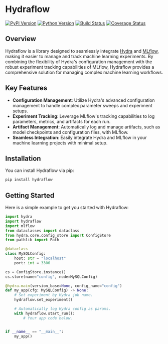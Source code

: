 # Hydraflow

[![PyPI Version][pypi-v-image]][pypi-v-link]
[![Python Version][python-v-image]][python-v-link]
[![Build Status][GHAction-image]][GHAction-link]
[![Coverage Status][codecov-image]][codecov-link]

<!-- Badges -->
[pypi-v-image]: https://img.shields.io/pypi/v/hydraflow.svg
[pypi-v-link]: https://pypi.org/project/hydraflow/
[python-v-image]: https://img.shields.io/pypi/pyversions/hydraflow.svg
[python-v-link]: https://pypi.org/project/hydraflow
[GHAction-image]: https://github.com/daizutabi/hydraflow/actions/workflows/ci.yml/badge.svg?branch=main&event=push
[GHAction-link]: https://github.com/daizutabi/hydraflow/actions?query=event%3Apush+branch%3Amain
[codecov-image]: https://codecov.io/github/daizutabi/hydraflow/coverage.svg?branch=main
[codecov-link]: https://codecov.io/github/daizutabi/hydraflow?branch=main

## Overview

Hydraflow is a library designed to seamlessly integrate
[Hydra](https://hydra.cc/) and [MLflow](https://mlflow.org/), making it easier to
manage and track machine learning experiments. By combining the flexibility of
Hydra's configuration management with the robust experiment tracking capabilities
of MLflow, Hydraflow provides a comprehensive solution for managing complex
machine learning workflows.

## Key Features

- **Configuration Management**: Utilize Hydra's advanced configuration management
  to handle complex parameter sweeps and experiment setups.
- **Experiment Tracking**: Leverage MLflow's tracking capabilities to log parameters,
  metrics, and artifacts for each run.
- **Artifact Management**: Automatically log and manage artifacts, such as model
  checkpoints and configuration files, with MLflow.
- **Seamless Integration**: Easily integrate Hydra and MLflow in your machine learning
  projects with minimal setup.

## Installation

You can install Hydraflow via pip:

```bash
pip install hydraflow
```

## Getting Started

Here is a simple example to get you started with Hydraflow:

```python
import hydra
import hydraflow
import mlflow
from dataclasses import dataclass
from hydra.core.config_store import ConfigStore
from pathlib import Path

@dataclass
class MySQLConfig:
    host: str = "localhost"
    port: int = 3306

cs = ConfigStore.instance()
cs.store(name="config", node=MySQLConfig)

@hydra.main(version_base=None, config_name="config")
def my_app(cfg: MySQLConfig) -> None:
    # Set experiment by Hydra job name.
    hydraflow.set_experiment()

    # Automatically log Hydra config as params.
    with hydraflow.start_run():
        # Your app code below.


if __name__ == "__main__":
    my_app()
```

